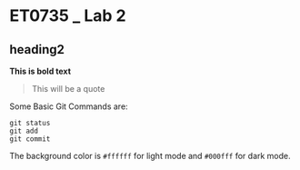 # ET0735 _ Lab 2
## heading2

**This is bold text**
> This will be a quote

Some Basic Git Commands are: 
```
git status
git add
git commit
```
The background color is `#ffffff` for light mode and `#000fff` for dark mode.